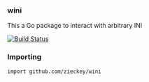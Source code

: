 ### wini

This a Go package to interact with arbitrary INI

[![Build Status](https://secure.travis-ci.org/zieckey/wini.png)](http://travis-ci.org/zieckey/wini)

### Importing

    import github.com/zieckey/wini

